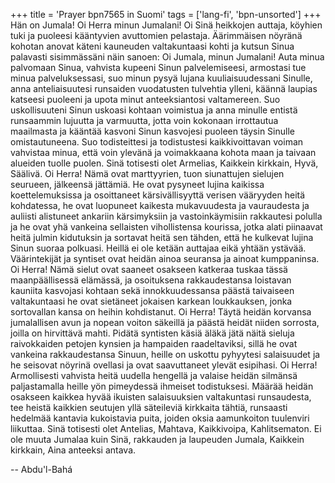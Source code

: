 +++
title = 'Prayer bpn7565 in Suomi'
tags = ['lang-fi', 'bpn-unsorted']
+++
Hän on Jumala!
Oi Herra minun Jumalani! Oi Sinä heikkojen auttaja, köyhien tuki ja puoleesi kääntyvien avuttomien pelastaja.
Äärimmäisen nöyränä kohotan anovat käteni kauneuden valtakuntaasi kohti ja  kutsun Sinua palavasti sisimmässäni näin sanoen: Oi Jumala, minun Jumalani! Auta minua palvomaan Sinua, vahvista kupeeni Sinun palvelemiseesi, armostasi tue minua palveluksessasi, suo minun pysyä lujana kuuliaisuudessani Sinulle, anna anteliaisuutesi runsaiden vuodatusten tulvehtia ylleni, käännä laupias katseesi puoleeni ja upota minut anteeksiantosi valtamereen. Suo uskollisuuteni Sinun uskoasi kohtaan voimistua ja anna minulle entistä runsaammin lujuutta ja varmuutta, jotta voin kokonaan irrottautua maailmasta ja kääntää kasvoni Sinun kasvojesi puoleen täysin Sinulle omistautuneena. Suo todisteittesi ja todistustesi kaikkivoittavan voiman vahvistaa minua, että voin ylevänä ja voimakkaana kohota maan ja taivaan alueiden tuolle puolen. Sinä totisesti olet Armelias, Kaikkein kirkkain, Hyvä, Säälivä.
Oi Herra! Nämä ovat marttyyrien, tuon siunattujen sielujen seurueen, jälkeensä  jättämiä. He ovat pysyneet lujina kaikissa koettelemuksissa ja osoittaneet kärsivällisyyttä verisen vääryyden heitä kohdatessa, he ovat luopuneet kaikesta mukavuudesta ja vauraudesta ja auliisti alistuneet ankariin kärsimyksiin ja vastoinkäymisiin rakkautesi polulla ja he ovat yhä vankeina sellaisten vihollistensa kourissa, jotka alati piinaavat heitä julmin kidutuksin ja sortavat heitä sen tähden, että he kulkevat lujina Sinun suoraa polkuasi. Heillä ei ole ketään auttajaa eikä yhtään ystävää. Väärintekijät ja syntiset ovat heidän ainoa seuransa ja ainoat kumppaninsa.
Oi Herra! Nämä sielut ovat saaneet osakseen katkeraa tuskaa tässä maanpäällisessä elämässä, ja osoituksena rakkaudestansa loistavan kauniita kasvojasi kohtaan sekä innokkuudessansa päästä taivaiseen valtakuntaasi he ovat sietäneet jokaisen karkean loukkauksen, jonka sortovallan kansa on heihin kohdistanut. 
Oi Herra! Täytä heidän korvansa jumalallisen avun ja nopean voiton säkeillä ja päästä heidät niiden sorrosta, joilla on hirvittävä mahti. Pidätä syntisten käsiä äläkä jätä näitä sieluja raivokkaiden petojen kynsien ja hampaiden raadeltaviksi, sillä he ovat vankeina rakkaudestansa Sinuun, heille on uskottu pyhyytesi salaisuudet ja he seisovat nöyrinä ovellasi ja ovat saavuttaneet ylevät esipihasi.
Oi Herra! Armollisesti vahvista heitä uudella hengellä ja valaise heidän silmänsä paljastamalla heille yön pimeydessä ihmeiset todistuksesi. Määrää heidän osakseen kaikkea hyvää ikuisten salaisuuksien valtakuntasi runsaudesta, tee heistä kaikkien seutujen yllä säteileviä kirkkaita tähtiä, runsaasti hedelmää kantavia kukoistavia puita, joiden oksia aamunkoiton tuulenviri liikuttaa.
Sinä totisesti olet Antelias, Mahtava, Kaikkivoipa, Kahlitsematon. Ei ole muuta  Jumalaa kuin Sinä, rakkauden ja laupeuden Jumala, Kaikkein kirkkain, Aina anteeksi antava.

-- Abdu'l-Bahá
